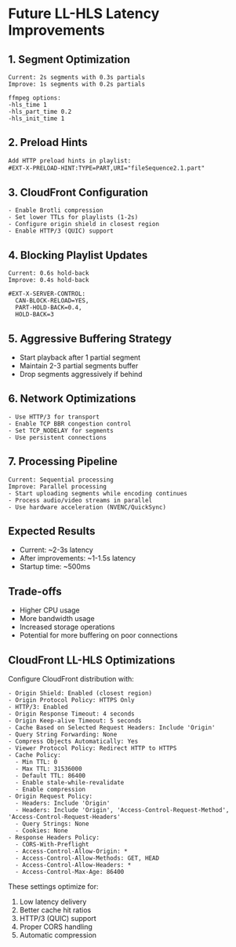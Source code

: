 # Future LL-HLS Latency Improvements

## 1. Segment Optimization
```text
Current: 2s segments with 0.3s partials
Improve: 1s segments with 0.2s partials

ffmpeg options:
-hls_time 1
-hls_part_time 0.2
-hls_init_time 1
```

## 2. Preload Hints
```html
Add HTTP preload hints in playlist:
#EXT-X-PRELOAD-HINT:TYPE=PART,URI="fileSequence2.1.part"
```

## 3. CloudFront Configuration
```text
- Enable Brotli compression
- Set lower TTLs for playlists (1-2s)
- Configure origin shield in closest region
- Enable HTTP/3 (QUIC) support
```

## 4. Blocking Playlist Updates
```text
Current: 0.6s hold-back
Improve: 0.4s hold-back

#EXT-X-SERVER-CONTROL:
  CAN-BLOCK-RELOAD=YES,
  PART-HOLD-BACK=0.4,
  HOLD-BACK=3
```

## 5. Aggressive Buffering Strategy
- Start playback after 1 partial segment
- Maintain 2-3 partial segments buffer
- Drop segments aggressively if behind

## 6. Network Optimizations
```text
- Use HTTP/3 for transport
- Enable TCP BBR congestion control
- Set TCP_NODELAY for segments
- Use persistent connections
```

## 7. Processing Pipeline
```text
Current: Sequential processing
Improve: Parallel processing
- Start uploading segments while encoding continues
- Process audio/video streams in parallel
- Use hardware acceleration (NVENC/QuickSync)
```

## Expected Results
- Current: ~2-3s latency
- After improvements: ~1-1.5s latency
- Startup time: ~500ms

## Trade-offs
- Higher CPU usage
- More bandwidth usage
- Increased storage operations
- Potential for more buffering on poor connections 

## CloudFront LL-HLS Optimizations

Configure CloudFront distribution with:

```text
- Origin Shield: Enabled (closest region)
- Origin Protocol Policy: HTTPS Only
- HTTP/3: Enabled
- Origin Response Timeout: 4 seconds
- Origin Keep-alive Timeout: 5 seconds
- Cache Based on Selected Request Headers: Include 'Origin'
- Query String Forwarding: None
- Compress Objects Automatically: Yes
- Viewer Protocol Policy: Redirect HTTP to HTTPS
- Cache Policy:
  - Min TTL: 0
  - Max TTL: 31536000
  - Default TTL: 86400
  - Enable stale-while-revalidate
  - Enable compression
- Origin Request Policy:
  - Headers: Include 'Origin'
  - Headers: Include 'Origin', 'Access-Control-Request-Method', 'Access-Control-Request-Headers'
  - Query Strings: None
  - Cookies: None
- Response Headers Policy:
  - CORS-With-Preflight
  - Access-Control-Allow-Origin: *
  - Access-Control-Allow-Methods: GET, HEAD
  - Access-Control-Allow-Headers: *
  - Access-Control-Max-Age: 86400
```

These settings optimize for:
1. Low latency delivery
2. Better cache hit ratios
3. HTTP/3 (QUIC) support
4. Proper CORS handling
5. Automatic compression 